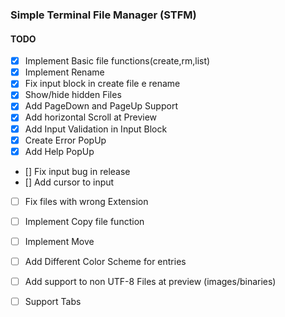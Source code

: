 ### Simple Terminal File Manager (STFM)
#### TODO
   * [x] Implement Basic file functions(create,rm,list)
   * [x] Implement Rename
   * [x] Fix input block in create file e rename
   * [x] Show/hide hidden Files
   * [x] Add PageDown and PageUp Support
   * [x] Add horizontal Scroll at Preview
   * [x] Add Input Validation in Input Block
   * [x] Create Error PopUp
   * [x] Add Help PopUp
   * [] Fix input bug in release
   * [] Add cursor to input
   * [ ] Fix files with wrong Extension
   * [ ] Implement Copy file function
   * [ ] Implement Move
   * [ ] Add Different Color Scheme for entries
   * [ ] Add support to non UTF-8 Files at preview (images/binaries)
   * [ ] Support Tabs



